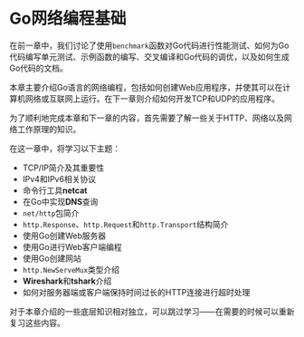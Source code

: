 # **Go网络编程基础**

在前一章中，我们讨论了使用```benchmark```函数对Go代码进行性能测试、如何为Go代码编写单元测试、示例函数的编写、交叉编译和Go代码的调优，以及如何生成Go代码的文档。

本章主要介绍Go语言的网络编程，包括如何创建Web应用程序，并使其可以在计算机网络或互联网上运行。在下一章则介绍如何开发TCP和UDP的应用程序。

为了顺利地完成本章和下一章的内容，首先需要了解一些关于HTTP、网络以及网络工作原理的知识。

在这一章中，将学习以下主题：

- TCP/IP简介及其重要性
- IPv4和IPv6相关协议
- 命令行工具**netcat**
- 在Go中实现**DNS**查询
- ```net/http```包简介
- ```http.Response```、```http.Request```和```http.Transport```结构简介
- 使用Go创建Web服务器
- 使用Go进行Web客户端编程
- 使用Go创建网站
- ```http.NewServeMux```类型介绍
- **Wireshark**和**tshark**介绍
- 如何对服务器端或客户端保持时间过长的HTTP连接进行超时处理

对于本章介绍的一些底层知识相对独立，可以跳过学习——在需要的时候可以重新复习这些内容。

